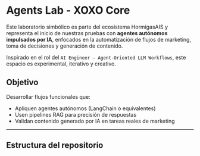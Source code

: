 # Agents Lab - XOXO Core

Este laboratorio simbólico es parte del ecosistema HormigasAIS y representa el inicio de nuestras pruebas con **agentes autónomos impulsados por IA**, enfocados en la automatización de flujos de marketing, toma de decisiones y generación de contenido.

Inspirado en el rol del `AI Engineer – Agent-Oriented LLM Workflows`, este espacio es experimental, iterativo y creativo.

## Objetivo
Desarrollar flujos funcionales que:
- Apliquen agentes autónomos (LangChain o equivalentes)
- Usen pipelines RAG para precisión de respuestas
- Validan contenido generado por IA en tareas reales de marketing

---

## Estructura del repositorio
